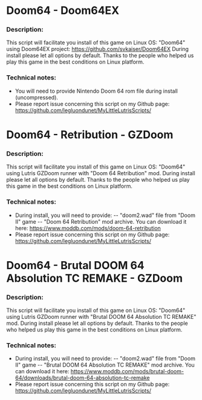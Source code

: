 # Doom64 - Doom64EX

### Description:
This script will facilitate you install of this game on Linux OS:
"Doom64" using Doom64EX project:
https://github.com/svkaiser/Doom64EX
During install please let all options by default.
Thanks to the people who helped us play this game in the best conditions on Linux platform.

### Technical notes:
- You will need to provide Nintendo Doom 64 rom file during install (uncompressed).
- Please report issue concerning this script on my Github page:
https://github.com/legluondunet/MyLittleLutrisScripts/

# Doom64 - Retribution - GZDoom

### Description:
This script will facilitate you install of this game on Linux OS:
"Doom64" using Lutris GZDoom runner with "Doom 64 Retribution" mod.
During install please let all options by default.
Thanks to the people who helped us play this game in the best conditions on Linux platform.

### Technical notes:
- During install, you will need to provide:
-- "doom2.wad" file from "Doom II" game
-- "Doom 64 Retribution" mod archive. You can download it here: https://www.moddb.com/mods/doom-64-retribution
- Please report issue concerning this script on my Github page:
https://github.com/legluondunet/MyLittleLutrisScripts/

# Doom64 - Brutal DOOM 64 Absolution TC REMAKE - GZDoom

### Description:
This script will facilitate you install of this game on Linux OS:
"Doom64" using Lutris GZDoom runner with "Brutal DOOM 64 Absolution TC REMAKE" mod.
During install please let all options by default.
Thanks to the people who helped us play this game in the best conditions on Linux platform.

### Technical notes:
- During install, you will need to provide:
-- "doom2.wad" file from "Doom II" game
-- "Brutal DOOM 64 Absolution TC REMAKE" mod archive. You can download it here: https://www.moddb.com/mods/brutal-doom-64/downloads/brutal-doom-64-absolution-tc-remake
- Please report issue concerning this script on my Github page:
https://github.com/legluondunet/MyLittleLutrisScripts/

